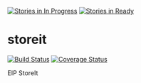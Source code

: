 [![Stories in In Progress](https://badge.waffle.io/Sevauk/storeit.png?label=in%20progress&title=In%20progress)](https://waffle.io/Sevauk/storeit)
[![Stories in Ready](https://badge.waffle.io/Sevauk/storeit.png?label=ready&title=Ready)](https://waffle.io/Sevauk/storeit)
# storeit

[![Build Status](https://travis-ci.org/Sevauk/storeit.svg?branch=master)](https://travis-ci.org/Sevauk/storeit) [![Coverage Status](https://coveralls.io/repos/github/Sevauk/storeit/badge.svg?branch=master)](https://coveralls.io/github/Sevauk/storeit?branch=master) 

EIP StoreIt
